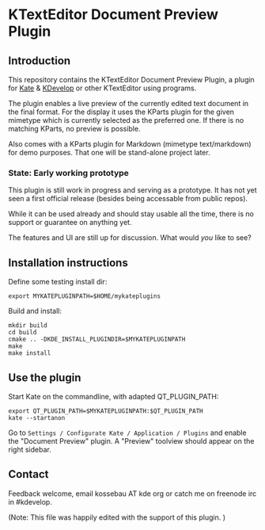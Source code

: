 # KTextEditor Document Preview Plugin

## Introduction

This repository contains the KTextEditor Document Preview Plugin, a plugin
for [Kate](https://www.kate-editor.org/) & [KDevelop](https://www.kdevelop.org/) or other 
KTextEditor using programs.

The plugin enables a live preview of the currently edited text document in the
final format. For the display it uses the KParts plugin for the given mimetype
which is currently selected as the preferred one. If there is no matching KParts,
no preview is possible.

Also comes with a KParts plugin for Markdown (mimetype text/markdown) for demo purposes.
That one will be stand-alone project later.

### State: Early working prototype

This plugin is still work in progress and serving as a prototype. It has not yet seen a first official
release (besides being accessable from public repos).

While it can be used already and should stay usable all the time,
there is no support or guarantee on anything yet.

The features and UI are still up for discussion.
What would *you* like to see?


## Installation instructions

Define some testing install dir:

    export MYKATEPLUGINPATH=$HOME/mykateplugins

Build and install:

    mkdir build
    cd build
    cmake .. -DKDE_INSTALL_PLUGINDIR=$MYKATEPLUGINPATH
    make
    make install

## Use the plugin

Start Kate on the commandline, with adapted QT_PLUGIN_PATH:

    export QT_PLUGIN_PATH=$MYKATEPLUGINPATH:$QT_PLUGIN_PATH
    kate --startanon

Go to `Settings / Configurate Kate / Application / Plugins` and enable
the "Document Preview" plugin. A "Preview" toolview should appear on the right sidebar.

## Contact

Feedback welcome, email kossebau AT kde org or catch me on freenode irc in #kdevelop.

(Note: This file was happily edited with the support of this plugin. )

